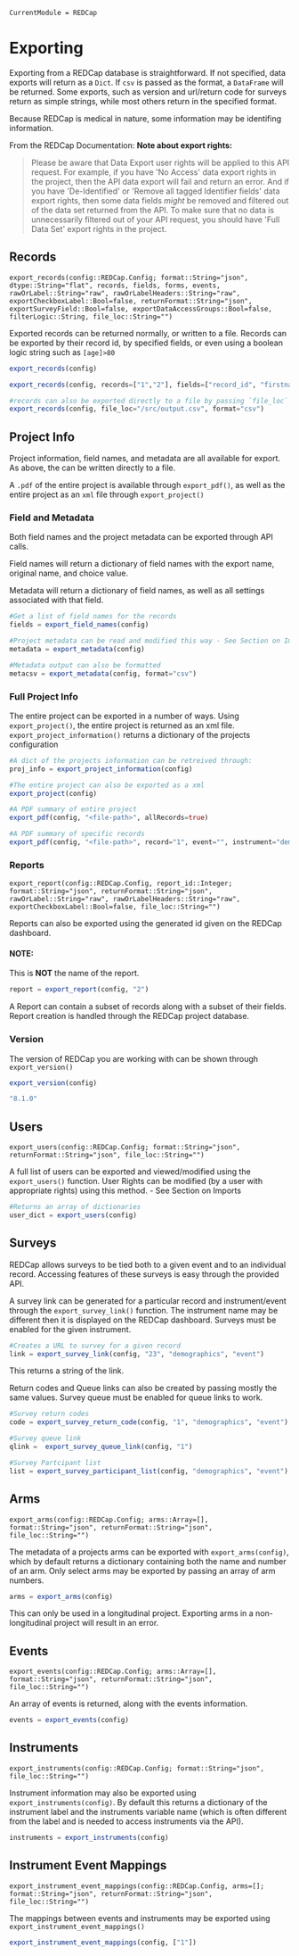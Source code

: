 ```@meta
CurrentModule = REDCap
```
# Exporting

Exporting from a REDCap database is straightforward. If not specified, data exports will return as a `Dict`. If `csv` is passed as the format, a `DataFrame` will be returned. Some exports, such as version and url/return code for surveys return as simple strings, while most others return in the specified format.

Because REDCap is medical in nature, some information may be identifing information. 

From the REDCap Documentation:
<b>Note about export rights:</b>
> Please be aware that Data Export user rights will be applied to this API request. For example, if you have 'No Access' data export rights in the project, then the API data export will fail and return an error. And if you have 'De-Identified' or 'Remove all tagged Identifier fields' data export rights, then some data fields *might* be removed and filtered out of the data set returned from the API. To make sure that no data is unnecessarily filtered out of your API request, you should have 'Full Data Set' export rights in the project.



## Records

```@docs
export_records(config::REDCap.Config; format::String="json", dtype::String="flat", records, fields, forms, events, rawOrLabel::String="raw", rawOrLabelHeaders::String="raw", exportCheckboxLabel::Bool=false, returnFormat::String="json", exportSurveyField::Bool=false, exportDataAccessGroups::Bool=false, filterLogic::String, file_loc::String="")
```

Exported records can be returned normally, or written to a file. Records can be exported by their record id, by specified fields, or even using a boolean logic string such as `[age]>80`

```julia
export_records(config)

export_records(config, records=["1","2"], fields=["record_id", "firstname"], filterLogic="[age]>80")

#records can also be exported directly to a file by passing `file_loc` a path
export_records(config, file_loc="/src/output.csv", format="csv")
```


## Project Info

Project information, field names, and metadata are all available for export. As above, the can be written directly to a file.

A `.pdf` of the entire project is available through `export_pdf()`, as well as the entire project as an `xml` file through `export_project()`

### Field and Metadata

Both field names and the project metadata can be exported through API calls.

Field names will return a dictionary of field names with the export name, original name, and choice value.

Metadata will return a dictionary of field names, as well as all settings associated with that field.
```julia
#Get a list of field names for the records
fields = export_field_names(config)

#Project metadata can be read and modified this way - See Section on Imports
metadata = export_metadata(config)

#Metadata output can also be formatted
metacsv = export_metadata(config, format="csv")
```

### Full Project Info

The entire project can be exported in a number of ways. Using `export_project()`, the entire project is returned as an xml file. `export_project_information()` returns a dictionary of the projects configuration

```julia
#A dict of the projects information can be retreived through:
proj_info = export_project_information(config)

#The entire project can also be exported as a xml
export_project(config)

#A PDF summary of entire project
export_pdf(config, "<file-path>", allRecords=true)

#A PDF summary of specific records
export_pdf(config, "<file-path>", record="1", event="", instrument="demographics")
```

### Reports

```@docs
export_report(config::REDCap.Config, report_id::Integer; format::String="json", returnFormat::String="json", rawOrLabel::String="raw", rawOrLabelHeaders::String="raw", exportCheckboxLabel::Bool=false, file_loc::String="") 
```

Reports can also be exported using the generated id given on the REDCap dashboard. 

#### NOTE:
This is <b>NOT</b> the name of the report.

```julia
report = export_report(config, "2")
```
A Report can contain a subset of records along with a subset of their fields. Report creation is handled through the REDCap project database.


### Version

The version of REDCap you are working with can be shown through `export_version()`

```julia
export_version(config)
```
```bash
"8.1.0"
```

## Users

```@docs
export_users(config::REDCap.Config; format::String="json", returnFormat::String="json", file_loc::String="")
```

A full list of users can be exported and viewed/modified using the `export_users()` function. User Rights can be modified (by a user with appropriate rights) using this method. - See Section on Imports

```julia
#Returns an array of dictionaries
user_dict = export_users(config)
```

## Surveys

REDCap allows surveys to be tied both to a given event and to an individual record. Accessing features of these surveys is easy through the provided API.

A survey link can be generated for a particular record and instrument/event through the `export_survey_link()` function. The instrument name may be different then it is displayed on the REDCap dashboard. Surveys must be enabled for the given instrument.
```julia
#Creates a URL to survey for a given record
link = export_survey_link(config, "23", "demographics", "event")
```
This returns a string of the link.

Return codes and Queue links can also be created by passing mostly the same values. Survey queue must be enabled for queue links to work.
```julia
#Survey return codes
code = export_survey_return_code(config, "1", "demographics", "event")

#Survey queue link
qlink =  export_survey_queue_link(config, "1")

#Survey Partcipant list
list = export_survey_participant_list(config, "demographics", "event")
```

## Arms

```@docs
export_arms(config::REDCap.Config; arms::Array=[], format::String="json", returnFormat::String="json", file_loc::String="") 
```

The metadata of a projects arms can be exported with `export_arms(config)`, which by default returns a dictionary containing both the name and number of an arm. Only select arms may be exported by passing an array of arm numbers.
```julia
arms = export_arms(config)
```
This can only be used in a longitudinal project. Exporting arms in a non-longitudinal project will result in an error.


## Events

```@docs
export_events(config::REDCap.Config; arms::Array=[], format::String="json", returnFormat::String="json", file_loc::String="") 
```
An array of events is returned, along with the events information.

```julia
events = export_events(config)
```

## Instruments

```@docs
export_instruments(config::REDCap.Config; format::String="json", file_loc::String="") 
```

Instrument information may also be exported using `export_instruments(config)`. By default this returns a dictionary of the instrument label and the instruments variable name (which is often different from the label and is needed to access instruments via the API).
```julia
instruments = export_instruments(config)
```

## Instrument Event Mappings

```@docs
export_instrument_event_mappings(config::REDCap.Config, arms=[]; format::String="json", returnFormat::String="json", file_loc::String="")
```

The mappings between events and instruments may be exported using `export_instrument_event_mappings()`

```julia
export_instrument_event_mappings(config, ["1"])
```